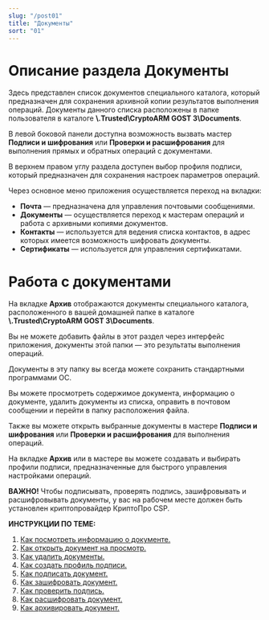 ```yaml
---
slug: "/post01"
title: "Документы"
sort: "01"
---
```

# Описание раздела Документы

Здесь представлен список документов специального каталога, который предназначен для сохранения архивной копии результатов выполнения операций.
Документы данного списка расположены в папке пользователя в каталоге **\\.Trusted\CryptoARM GOST 3\Documents**.

В левой боковой панели доступна возможность вызвать мастер  **Подписи и шифрования** или **Проверки и расшифрования** для выполнения прямых и обратных операций с документами.

В верхнем правом углу раздела доступен выбор профиля подписи, который предназначен для сохранения настроек параметров операций. 

Через основное меню приложения осуществляется переход на вкладки:

- **Почта** — предназначена для управления почтовыми сообщениями.
- **Документы** — осуществляется переход к мастерам операций и работа с архивными копиями документов.
- **Контакты** — используется для ведения списка контактов, в адрес которых имеется возможность шифровать документы.
- **Сертификаты** — используется для управления сертификатами. 

# Работа с документами

На вкладке **Архив** отображаются документы специального каталога, расположенного в вашей домашней папке в каталоге **\\.Trusted\CryptoARM GOST 3\Documents**.

Вы не можете добавить файлы в этот раздел через интерфейс приложения, документы этой папки — это результаты выполнения операций.

Документы в эту папку вы всегда можете сохранить стандартными программами ОС.

Вы можете просмотреть содержимое документа, информацию о документе, удалить документы из списка, оправить в почтовом сообщении и перейти в папку расположения файла.

Также вы можете открыть выбранные документы в мастере **Подписи и шифрования** или **Проверки и расшифрования** для выполнения операций.


На вкладке **Архив** или в мастере вы можете создавать и выбирать профили подписи, предназначенные для быстрого управления настройками операций. 

**ВАЖНО!**  Чтобы подписывать, проверять подпись, зашифровывать и расшифровывать документы, у вас на рабочем месте должен быть установлен криптопровайдер КриптоПро CSP.

 **ИНСТРУКЦИИ ПО ТЕМЕ:**  
1. [Как посмотреть информацию о документе.](https://docs.cryptoarm.ru/06-v3.2/004-documents/03-view-docs-info)  
2. [Как открыть документ на просмотр.](https://docs.cryptoarm.ru/06-v3.2/004-documents/04-open-doc)  
3. [Как удалить документы.](https://docs.cryptoarm.ru/06-v3.2/004-documents/05-delete-docs)  
4. [Как создать профиль подписи.](https://docs.cryptoarm.ru/06-v3.2/004-documents/02-create-profile)    
5. [Как подписать документ.](https://docs.cryptoarm.ru/06-v3.2/004-documents/14-sign)  
6. [Как зашифровать документ.](https://docs.cryptoarm.ru/06-v3.2/004-documents/15-cipher)  
7. [Как проверить подпись.](https://docs.cryptoarm.ru/06-v3.2/004-documents/18-verify)  
8. [Как расшифровать документ.](https://docs.cryptoarm.ru/06-v3.2/004-documents/17-decrypt)  
9. [Как архивировать документ.](https://docs.cryptoarm.ru/06-v3.2/004-documents/16-archive)  